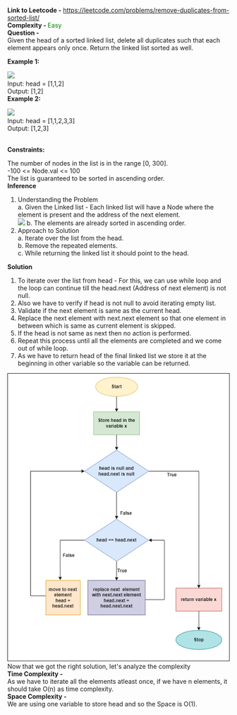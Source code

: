 **Link to Leetcode -** https://leetcode.com/problems/remove-duplicates-from-sorted-list/ <br/>
<b>Complexity - </b>   <span style="color:green">Easy</span><br/>
<b>Question - </b> <br/>
Given the head of a sorted linked list, delete all duplicates such that each element appears only once. Return the linked list sorted as well.



<b>Example 1:</b>

<img src = "https://assets.leetcode.com/uploads/2021/01/04/list1.jpg"/><br/>
Input: head = [1,1,2]<br/>
Output: [1,2]<br/>
<b>Example 2:</b>

 <img src="https://assets.leetcode.com/uploads/2021/01/04/list2.jpg"/><br/>
Input: head = [1,1,2,3,3]<br/>
Output: [1,2,3]
 
<br/>
<b>Constraints:</b>

The number of nodes in the list is in the range [0, 300].<br/>
-100 <= Node.val <= 100<br/>
The list is guaranteed to be sorted in ascending order.<br/>
<b>Inference</b><br/>
1. Understanding the Problem<br/>
   a. Given the Linked list - Each linked list will have a Node where the element is present and the address of the next element.<br/>
   <img src="https://media.geeksforgeeks.org/wp-content/cdn-uploads/gq/2013/03/Linkedlist.png"/>
   b. The elements are already sorted in ascending order.<br/>
2. Approach to Solution <br/>
   a. Iterate over the list from the head.<br/>
   b. Remove the repeated elements.<br/>
   c. While returning the linked list it should point to the head.<br/>


<b>Solution</b><br/>
1. To iterate over the list from head - For this, we can use while loop and the loop can continue till the head.next (Address of next element) is not null.<br/>
2. Also we have to verify if head is not null to avoid iterating empty list.<br/>
3. Validate if the next element is same as the current head.<br/>
4. Replace the next element with next.next element so that one element in between which is same as current element is skipped.<br/>
5. If the head is not same as next then no action is performed.<br/>
6. Repeat this process until all the elements are completed and we come out of while loop.<br/>
7. As we have to return head of the final linked list we store it at the beginning in other variable so the variable can be returned.<br/>

<img src="https://github.com/shilpathota/99-leetcode-solutions/blob/main/Problem_1/Problem1.drawio.png"/>
<br/>
Now that we got the right solution, let's analyze the complexity<br/>
<b>Time Complexity -</b><br/>
As we have to iterate all the elements atleast once, if we have n elements, it should take O(n) as time complexity.<br/>
<b>Space Complexity - </b><br/>
We are using one variable to store head and so the Space is O(1).<br/>

